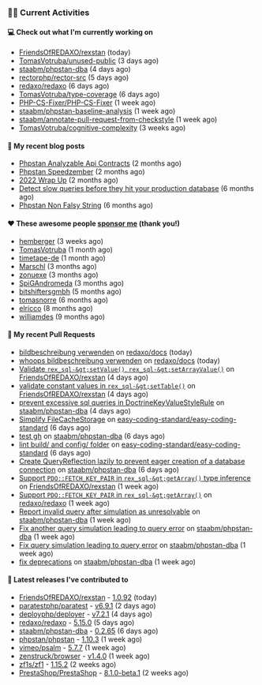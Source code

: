 ### 👨‍💻 Current Activities


#### 💻 Check out what I'm currently working on

- [FriendsOfREDAXO/rexstan](https://github.com/FriendsOfREDAXO/rexstan) (today)
- [TomasVotruba/unused-public](https://github.com/TomasVotruba/unused-public) (3 days ago)
- [staabm/phpstan-dba](https://github.com/staabm/phpstan-dba) (4 days ago)
- [rectorphp/rector-src](https://github.com/rectorphp/rector-src) (5 days ago)
- [redaxo/redaxo](https://github.com/redaxo/redaxo) (6 days ago)
- [TomasVotruba/type-coverage](https://github.com/TomasVotruba/type-coverage) (6 days ago)
- [PHP-CS-Fixer/PHP-CS-Fixer](https://github.com/PHP-CS-Fixer/PHP-CS-Fixer) (1 week ago)
- [staabm/phpstan-baseline-analysis](https://github.com/staabm/phpstan-baseline-analysis) (1 week ago)
- [staabm/annotate-pull-request-from-checkstyle](https://github.com/staabm/annotate-pull-request-from-checkstyle) (1 week ago)
- [TomasVotruba/cognitive-complexity](https://github.com/TomasVotruba/cognitive-complexity) (3 weeks ago)


#### 📜 My recent blog posts

- [Phpstan Analyzable Api Contracts](https://staabm.github.io/2022/12/29/phpstan-analyzable-api-contracts.html) (2 months ago)
- [Phpstan Speedzember](https://staabm.github.io/2022/12/23/phpstan-speedzember.html) (2 months ago)
- [2022 Wrap Up](https://staabm.github.io/2022/12/20/2022-wrap-up.html) (2 months ago)
- [Detect slow queries before they hit your production database](https://staabm.github.io/2022/08/16/phpstan-dba-query-plan-analysis.html) (6 months ago)
- [Phpstan Non Falsy String](https://staabm.github.io/2022/08/11/phpstan-non-falsy-string.html) (6 months ago)


#### ❤️ These awesome people [sponsor me](https://github.com/sponsors/staabm) (thank you!)

- [hemberger](https://github.com/hemberger) (3 weeks ago)
- [TomasVotruba](https://github.com/TomasVotruba) (1 month ago)
- [timetape-de](https://github.com/timetape-de) (1 month ago)
- [Marschl](https://github.com/Marschl) (3 months ago)
- [zonuexe](https://github.com/zonuexe) (3 months ago)
- [SpiGAndromeda](https://github.com/SpiGAndromeda) (3 months ago)
- [bitshiftersgmbh](https://github.com/bitshiftersgmbh) (5 months ago)
- [tomasnorre](https://github.com/tomasnorre) (6 months ago)
- [elricco](https://github.com/elricco) (8 months ago)
- [williamdes](https://github.com/williamdes) (9 months ago)


#### 🔨 My recent Pull Requests

- [bildbeschreibung verwenden](https://github.com/redaxo/docs/pull/266) on [redaxo/docs](https://github.com/redaxo/docs) (today)
- [whoops bildbeschreibung verwenden](https://github.com/redaxo/docs/pull/265) on [redaxo/docs](https://github.com/redaxo/docs) (today)
- [Validate `rex_sql-&gt;setValue()`, `rex_sql-&gt;setArrayValue()`](https://github.com/FriendsOfREDAXO/rexstan/pull/367) on [FriendsOfREDAXO/rexstan](https://github.com/FriendsOfREDAXO/rexstan) (4 days ago)
- [validate constant values in `rex_sql-&gt;setTable()`](https://github.com/FriendsOfREDAXO/rexstan/pull/366) on [FriendsOfREDAXO/rexstan](https://github.com/FriendsOfREDAXO/rexstan) (4 days ago)
- [prevent excessive sql queries in DoctrineKeyValueStyleRule](https://github.com/staabm/phpstan-dba/pull/557) on [staabm/phpstan-dba](https://github.com/staabm/phpstan-dba) (4 days ago)
- [Simplify FileCacheStorage](https://github.com/easy-coding-standard/easy-coding-standard/pull/62) on [easy-coding-standard/easy-coding-standard](https://github.com/easy-coding-standard/easy-coding-standard) (6 days ago)
- [test gh](https://github.com/staabm/phpstan-dba/pull/555) on [staabm/phpstan-dba](https://github.com/staabm/phpstan-dba) (6 days ago)
- [lint build/ and config/ folder](https://github.com/easy-coding-standard/easy-coding-standard/pull/61) on [easy-coding-standard/easy-coding-standard](https://github.com/easy-coding-standard/easy-coding-standard) (6 days ago)
- [Create QueryReflection lazily to prevent eager creation of a database connection](https://github.com/staabm/phpstan-dba/pull/554) on [staabm/phpstan-dba](https://github.com/staabm/phpstan-dba) (6 days ago)
- [Support `PDO::FETCH_KEY_PAIR` in `rex_sql-&gt;getArray()` type inference](https://github.com/FriendsOfREDAXO/rexstan/pull/361) on [FriendsOfREDAXO/rexstan](https://github.com/FriendsOfREDAXO/rexstan) (1 week ago)
- [Support `PDO::FETCH_KEY_PAIR` in `rex_sql-&gt;getArray()`](https://github.com/redaxo/redaxo/pull/5615) on [redaxo/redaxo](https://github.com/redaxo/redaxo) (1 week ago)
- [Report invalid query after simulation as unresolvable](https://github.com/staabm/phpstan-dba/pull/551) on [staabm/phpstan-dba](https://github.com/staabm/phpstan-dba) (1 week ago)
- [Fix another query simulation leading to query error](https://github.com/staabm/phpstan-dba/pull/550) on [staabm/phpstan-dba](https://github.com/staabm/phpstan-dba) (1 week ago)
- [Fix query simulation leading to query error](https://github.com/staabm/phpstan-dba/pull/549) on [staabm/phpstan-dba](https://github.com/staabm/phpstan-dba) (1 week ago)
- [fix deprecations](https://github.com/staabm/phpstan-dba/pull/546) on [staabm/phpstan-dba](https://github.com/staabm/phpstan-dba) (1 week ago)


#### 🔭 Latest releases I've contributed to

- [FriendsOfREDAXO/rexstan](https://github.com/FriendsOfREDAXO/rexstan) - [1.0.92](https://github.com/FriendsOfREDAXO/rexstan/releases/tag/1.0.92) (today)
- [paratestphp/paratest](https://github.com/paratestphp/paratest) - [v6.9.1](https://github.com/paratestphp/paratest/releases/tag/v6.9.1) (2 days ago)
- [deployphp/deployer](https://github.com/deployphp/deployer) - [v7.2.1](https://github.com/deployphp/deployer/releases/tag/v7.2.1) (4 days ago)
- [redaxo/redaxo](https://github.com/redaxo/redaxo) - [5.15.0](https://github.com/redaxo/redaxo/releases/tag/5.15.0) (5 days ago)
- [staabm/phpstan-dba](https://github.com/staabm/phpstan-dba) - [0.2.65](https://github.com/staabm/phpstan-dba/releases/tag/0.2.65) (6 days ago)
- [phpstan/phpstan](https://github.com/phpstan/phpstan) - [1.10.3](https://github.com/phpstan/phpstan/releases/tag/1.10.3) (1 week ago)
- [vimeo/psalm](https://github.com/vimeo/psalm) - [5.7.7](https://github.com/vimeo/psalm/releases/tag/5.7.7) (1 week ago)
- [zenstruck/browser](https://github.com/zenstruck/browser) - [v1.4.0](https://github.com/zenstruck/browser/releases/tag/v1.4.0) (1 week ago)
- [zf1s/zf1](https://github.com/zf1s/zf1) - [1.15.2](https://github.com/zf1s/zf1/releases/tag/1.15.2) (2 weeks ago)
- [PrestaShop/PrestaShop](https://github.com/PrestaShop/PrestaShop) - [8.1.0-beta.1](https://github.com/PrestaShop/PrestaShop/releases/tag/8.1.0-beta.1) (2 weeks ago)
